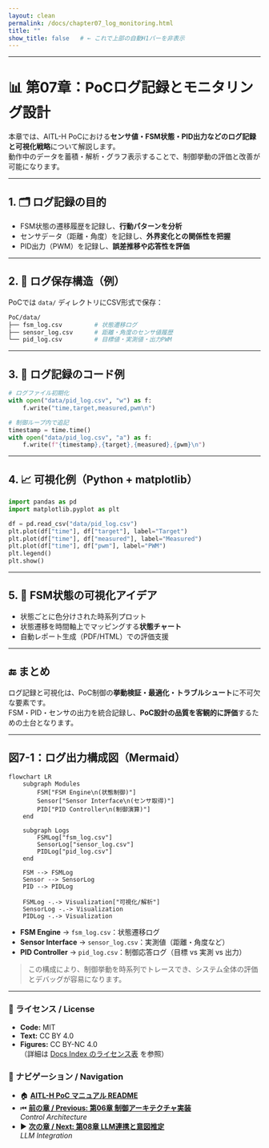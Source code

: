 ```yaml
---
layout: clean
permalink: /docs/chapter07_log_monitoring.html
title: ""
show_title: false   # ← これで上部の自動H1バーを非表示
---
```


---

# 📊 第07章：PoCログ記録とモニタリング設計

本章では、AITL-H PoCにおける**センサ値・FSM状態・PID出力などのログ記録と可視化戦略**について解説します。  
動作中のデータを蓄積・解析・グラフ表示することで、制御挙動の評価と改善が可能になります。

---

## 1. 🗂 ログ記録の目的

- FSM状態の遷移履歴を記録し、**行動パターンを分析**
- センサデータ（距離・角度）を記録し、**外界変化との関係性を把握**
- PID出力（PWM）を記録し、**誤差推移や応答性を評価**

---

## 2. 🧩 ログ保存構造（例）

PoCでは `data/` ディレクトリにCSV形式で保存：

```bash
PoC/data/
├── fsm_log.csv         # 状態遷移ログ
├── sensor_log.csv      # 距離・角度のセンサ値履歴
└── pid_log.csv         # 目標値・実測値・出力PWM
```

---

## 3. 📝 ログ記録のコード例

```python
# ログファイル初期化
with open("data/pid_log.csv", "w") as f:
    f.write("time,target,measured,pwm\n")

# 制御ループ内で追記
timestamp = time.time()
with open("data/pid_log.csv", "a") as f:
    f.write(f"{timestamp},{target},{measured},{pwm}\n")
```

---

## 4. 📈 可視化例（Python + matplotlib）

```python
import pandas as pd
import matplotlib.pyplot as plt

df = pd.read_csv("data/pid_log.csv")
plt.plot(df["time"], df["target"], label="Target")
plt.plot(df["time"], df["measured"], label="Measured")
plt.plot(df["time"], df["pwm"], label="PWM")
plt.legend()
plt.show()
```

---

## 5. 📡 FSM状態の可視化アイデア

- 状態ごとに色分けされた時系列プロット
- 状態遷移を時間軸上でマッピングする**状態チャート**
- 自動レポート生成（PDF/HTML）での評価支援

---

## 🔚 まとめ

ログ記録と可視化は、PoC制御の**挙動検証・最適化・トラブルシュート**に不可欠な要素です。  
FSM・PID・センサの出力を統合記録し、**PoC設計の品質を客観的に評価**するための土台となります。

---

## 図7-1：ログ出力構成図（Mermaid）

```mermaid
flowchart LR
    subgraph Modules
        FSM["FSM Engine\n(状態制御)"]
        Sensor["Sensor Interface\n(センサ取得)"]
        PID["PID Controller\n(制御演算)"]
    end

    subgraph Logs
        FSMLog["fsm_log.csv"]
        SensorLog["sensor_log.csv"]
        PIDLog["pid_log.csv"]
    end

    FSM --> FSMLog
    Sensor --> SensorLog
    PID --> PIDLog

    FSMLog -.-> Visualization["可視化/解析"]
    SensorLog -.-> Visualization
    PIDLog -.-> Visualization
```

- **FSM Engine** → `fsm_log.csv`：状態遷移ログ  
- **Sensor Interface** → `sensor_log.csv`：実測値（距離・角度など）  
- **PID Controller** → `pid_log.csv`：制御応答ログ（目標 vs 実測 vs 出力）  

> この構成により、制御挙動を時系列でトレースでき、システム全体の評価とデバッグが容易になります。

---

### 📝 **ライセンス / License**

- **Code:** MIT  
- **Text:** CC BY 4.0  
- **Figures:** CC BY-NC 4.0  
（詳細は [Docs Index のライセンス表](/AITL-H/docs/#-ライセンス--license) を参照）

### 🔗 **ナビゲーション / Navigation**
- 🏠 **[AITL-H PoC マニュアル README](/AITL-H/docs/)**
- ⏮ **[前の章 / Previous: 第06章 制御アーキテクチャ実装](/AITL-H/docs/chapter06_run_main_arch.html)**  
  _Control Architecture_
- ▶️ **[次の章 / Next: 第08章 LLM連携と意図推定](/AITL-H/docs/chapter08_llm_integration.html)**  
  _LLM Integration_
  
